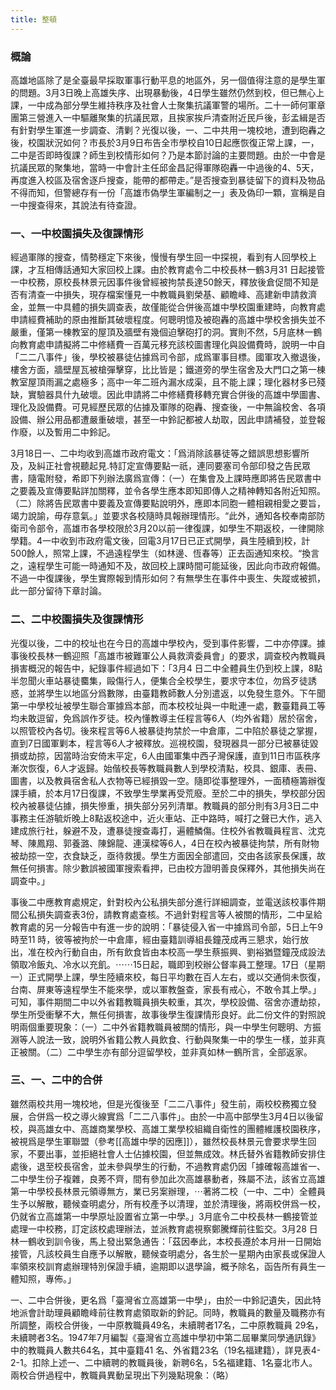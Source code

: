 ```yaml
---
title: 整頓
---
```


### **概論**

高雄地區除了是全臺最早採取軍事行動平息的地區外，另一個值得注意的是學生軍的問題。3月3日晚上高雄失序、出現暴動後，4日學生雖然仍然到校，但已無心上課，一中成為部分學生維持秩序及社會人士聚集抗議軍警的場所。二十一師何軍章團第三營進入一中驅離聚集的抗議民眾，且挨家挨戶清查附近民戶後，彭孟緝是否有針對學生軍進一步調查、清剿？光復以後，一、二中共用一塊校地，遭到砲轟之後，校園狀況如何？市長於3月9日布告全市學校自10日起應恢復正常上課，一，二中是否即時復課？師生到校情形如何？乃是本節討論的主要問題。由於一中會是抗議民眾的聚集地，當時一中會計主任邱金昌記得軍隊砲轟一中過後的4、5天，再度進入校區及宿舍逐戶搜查，能帶的都帶走。”是否搜查到暴徒留下的資料及物品不得而知，但警總存有一份「高雄市偽學生軍編制之一」表及偽印一顆，宣稱是自一中搜查得來，其說法有待查證。

  

### **一、一中校園損失及復課情形**

經過軍隊的搜查，情勢穩定下來後，慢慢有學生回一中探視，看到有人回學校上課，才互相傳話通知大家回校上課。由於教育處令二中校長林一鶴3月31 日起接管一中校務，原校長林景元因事件後曾經被拘禁長達50餘天，釋放後倉促間不知是否有清查一中損失，現存檔案懂見一中教職員劉榮基、顧瞻峰、高建新申請救濟金，並無一中具體的損失調查表，故僅能從合併後高雄中學校園重建時，向教育處申請經費補助的原由推斷其破壞程度。何聰明憶及被砲轟的高雄中學校舍損失並不嚴重，僅第一棟教室的屋頂及牆壁有幾個迫擊砲打的洞。實則不然，5月底林一鶴向教育處申請擬將二中修繕費一百萬元移充該校圖書理化與設備費時，說明一中自「二二八事件」後，學校被暴徒佔據爲司令部，成爲軍事目標。國軍攻入撤退後，樓舍方面，牆壁屋瓦被槍彈擊穿，比比皆是；鐵道旁的學生宿舍及大門口之第一棟教室屋頂雨漏之處極多；高中一年二班內漏水成渠，且不能上課；理化器材多已殘缺，實驗器具什九破壞。因此申請將二中修繕費移轉充實合併後的高雄中學圖書、理化及設備費。可見經歷民眾的佔據及軍隊的砲轟、搜查後，一中無論校舍、各項設備、辦公用品都遭嚴重破壞，甚至一中鈴記都被人劫取，因此申請補發，並登報作廢，以及暫用二中鈴記。

  

3月18日一、二中均收到高雄市政府電文：「爲消除該暴徒等之錯誤思想影響所及，及糾正社會視聽起見.特訂定宣傳要點一祇，連同要塞司令部印發之告民眾書，隨電附發，希即下列辦法廣爲宣傳：（一）在集會及上課時應即將告民眾書中之要義及宣傳要點詳加關釋，並令各學生應本即知即傳人之精神轉知各附近知照。（二）除將告民眾書中要義及宣傳要點說明外，應即本同胞一體相親相愛之要旨，竭力說諭，毋存意氣。」並要求各校隨時具報辦理情形。“此外，通知各校奉南部防衛司令部令，高雄市各學校限於3月20以前一律復課，如學生不期返校，一律開除學籍。4一中收到市政府電文後，回電3月17日已正式開學，員生陸續到校，計500餘人，照常上課，不過遠程學生（如林邊、恆春等）正去函通知來校。“換言之，遠程學生可能一時通知不及，故回校上課時間可能延後，因此向市政府報備。不過一中復課後，學生實際報到情形如何？有無學生在事件中喪生、失蹤或被抓，此一部分留待下章討論。

  

### **二、二中校園損失及復課情形**

光復以後，二中的校址也在今日的高雄中學校內，受到事件影響，二中亦停課。據事後校長林一鶴迎照「高雄市被難軍公人員救濟委員會」的要求，調查校內教職員損害概況的報告中，紀錄事件經過如下：「3月4 日二中全體員生仍到校上課，8點半忽聞火車站暴徒𪊽集，毆傷行人，便集合全校學生，要求守本位，勿爲歹徒誘惑，並將學生以地區分爲數隊，由臺籍教師數人分別遣返，以免發生意外。下午聞第一中學校址被學生聯合軍據爲本部，而本校校址與一中毗連一處，數臺籍員工等均未敢逗留，免爲誤作歹徒。校內懂教導主任程言等6人（均外省籍）居於宿舍，以照管校內各切。後來程言等6人被暴徒拘禁於一中倉庫，二中陷於暴徒之掌握，直到7日國軍剿本，程言等6人才被釋放。巡視校園，發現器具一部分已被暴徒毀損或劫掠，因當時治安倚末平定，6人由國軍集中西子灣保護，直到11日市區秩序漸次恢復，6人才返歸。始偕校長等教職員數人到學校清點，校具、銀庫、表冊、圖書，以及教員宿舍私人衣物等已經損毀一空。隨即從事整理外，一面積極籌辦復課手續，於本月17日復課，不致學生學業再受荒廢。至於二中的損失，學校部分因校內被暴徒佔據，損失慘重，損失部分另列清單。教職員的部分則有3月3日二中事務主任游毓炘晚上8點返校途中，近火車站、正中路時，喊打之聲已大作，逃入建成旅行社，躲避不及，遭暴徒搜查毒打，遍體鱗傷。住校外省教職員程言、沈克琴、陳鳳翔、郭養潞、陳錦龍、連漢樑等6人，4日在校內被暴徒拘禁，所有財物被劫掠一空，衣食缺乏，亟待救援。學生方面因全部遣回，交由各該家長保護，故無任何損害。除少數誤被國軍搜索看押，已由校方證明善良保釋外，其他損失尚在調查中。」

  

事後二中應教育處規定，針對校內公私損失部分進行詳細調查，並電送該校事件期間公私損失調查表3份，請教育處查核。不過針對程言等人被關的情形，二中呈給教育處的另一分報告中有進一步的說明：「暴徒侵入省一中據爲司令部，5日上午9時至11 時，彼等被拘於一中倉庫，經由臺籍訓導組長鐘茂成再三懇求，始行放出，准在校內行動自由，所有飲食皆由本校高一學生蔡振興、劉裕猶暨鐘茂成設法領取冷飯丸、冷水以充飢。⋯⋯15日起，職即到校辦公督率員工整理。17日（星期一）正式開學上課，學生陸續來校，每日平均數在百人左右，或以交通倘未恢復，台南、屏東等遠程學生不能來學，或以軍教盤查，家長有戒心，不敢令其上學。」可知，事件期間二中以外省籍教職員損失較重，其次，學校設備、宿舍亦遭劫掠，學生所受衝擊不大，無任何損害，故事後學生復課情形良好。此二份文件的對照說明兩個重要現象：（一）二中外省籍教職員被關的情形，與一中學生何聰明、方振淵等人說法一致，說明外省籍公教人員飲食、行動與聚集一中的學生一樣，並非真正被關。（二）二中學生亦有部分逗留學校，並非真如林一鶴所言，全部返家。

  

  

### **三、一、二中的合併**

雖然兩校共用一塊校地，但是光復後至「二二八事件」發生前，兩校校務獨立發展，合併爲一校之導火線實爲「二二八事件」。由於一中高中部學生3月4日以後留校，與高雄女中、高雄商業學校、高雄工業學校組織自衛性的團體維護校園秩序，被視爲是學生軍聯盟（參考[[高雄中學的因應]]），雖然校長林景元會要求學生回家，不要出事，並拒絕社會人士佔據校園，但並無成效。林氏替外省籍教師安排住處後，退至校長宿舍，並未參與學生的行動，不過教育處仍因「據確報高雄省一、二中學生份子複雜，良莠不齊，間有參加此次高雄暴動者，殊屬不法，該省立高雄第一中學校長林景元領導無方，業已另案辦理，⋯著將二校（一中、二中）全體員生予以解散，聽候查明處分，所有校產予以清理，並於清理後，將兩校併爲一校，仍就省立高雄第一中學原址設置省立第一中學。」3月底令二中校長林一鶴接管並處理一中校務，訂定該校處理辦法，並派教育處視察鄭騰輝前往監交。3月28 日林一鶴收到訓令後，馬上發出緊急通告：「茲因奉此，本校長遵於本月卅一日開始接管，凡該校員生自應予以解散，聽候查明處分，各生於一星期內由家長或保證人率領來校訓育處辦理特別保證手續，逾期即以退學論，概予除名，函告所有員生一體知照，專佈。」

  

一、二中合併後，更名爲「臺灣省立高雄第一中學」，由於一中鈴記遺失，因此特地派會計助理員顧瞻峰前往教育處領取新的鈐記。同時，教職員的數量及職務亦有所調整，兩校合併後，一中原教職員49名，未續聘者17名，二中原教職員 29名，未續聘者3名。1947年7月編製《臺灣省立高雄中學初中第二屆畢業同學通訊錄》中的教職員人數共64名，其中臺籍41 名、外省籍23名（19名福建籍），詳見表4-2-1。扣除上述一、二中續聘的教職員後，新聘6名，5名福建籍、1名臺北市人。兩校合併過程中，教職員異動呈現出下列幾點現象：（略）